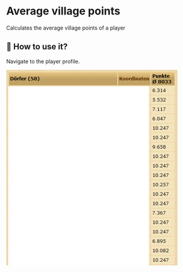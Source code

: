 # Average village points
Calculates the average village points of a player

## 🚀 How to use it?
Navigate to the player profile.

![image info](./screenshot.png)